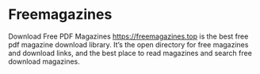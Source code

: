 # Freemagazines
Download Free PDF Magazines
https://freemagazines.top is the best free pdf magazine download library. It’s the open directory for free magazines and download links, and the best place to read magazines and search free download magazines.
